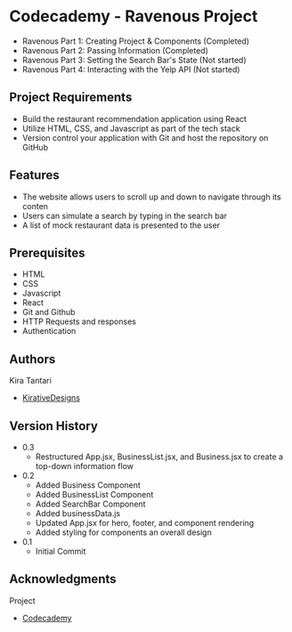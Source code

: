 # Codecademy - Ravenous Project

 * Ravenous Part 1: Creating Project & Components (Completed)
 * Ravenous Part 2: Passing Information (Completed)
 * Ravenous Part 3: Setting the Search Bar's State (Not started)
 * Ravenous Part 4: Interacting with the Yelp API (Not started)

## Project Requirements

 * Build the restaurant recommendation application using React
 * Utilize HTML, CSS, and Javascript as part of the tech stack
 * Version control your application with Git and host the repository on GitHub

## Features

* The website allows users to scroll up and down to navigate through its conten
* Users can simulate a search by typing in the search bar
* A list of mock restaurant data is presented to the user

## Prerequisites

* HTML
* CSS
* Javascript
* React
* Git and Github
* HTTP Requests and responses
* Authentication

## Authors

Kira Tantari
 * [KirativeDesigns](kirativedesigns.com)

## Version History

* 0.3
    * Restructured App.jsx, BusinessList.jsx, and Business.jsx to create a top-down information flow
* 0.2
    * Added Business Component
    * Added BusinessList Component
    * Added SearchBar Component
    * Added businessData.js
    * Updated App.jsx for hero, footer, and component rendering
    * Added styling for components an overall design
* 0.1
    * Initial Commit

## Acknowledgments

Project
* [Codecademy](https://codecademy.com)
